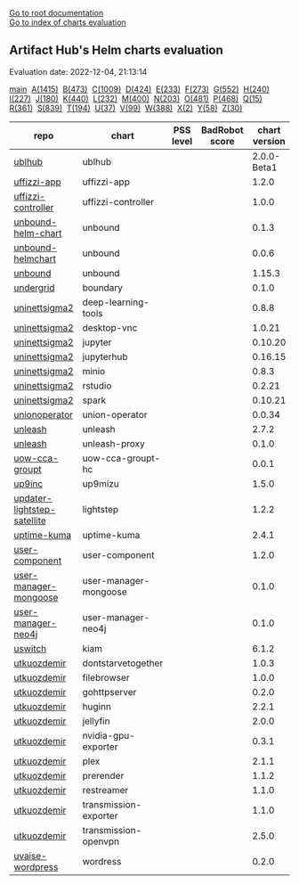 [Go to root documentation](https://vicenteherrera.com/secobs-charts)  
[Go to index of charts evaluation](https://vicenteherrera.com/secobs-charts/docs/generated/charts_levels)

## Artifact Hub's Helm charts evaluation

Evaluation date: 2022-12-04, 21:13:14

[main](./charts_levels)&nbsp; [A(1415)](./charts_levels_a)&nbsp; [B(473)](./charts_levels_b)&nbsp; [C(1009)](./charts_levels_c)&nbsp; [D(424)](./charts_levels_d)&nbsp; [E(233)](./charts_levels_e)&nbsp; [F(273)](./charts_levels_f)&nbsp; [G(552)](./charts_levels_g)&nbsp; [H(240)](./charts_levels_h)&nbsp; [I(227)](./charts_levels_i)&nbsp; [J(180)](./charts_levels_j)&nbsp; [K(440)](./charts_levels_k)&nbsp; [L(232)](./charts_levels_l)&nbsp; [M(400)](./charts_levels_m)&nbsp; [N(203)](./charts_levels_n)&nbsp; [O(481)](./charts_levels_o)&nbsp; [P(468)](./charts_levels_p)&nbsp; [Q(15)](./charts_levels_q)&nbsp; [R(361)](./charts_levels_r)&nbsp; [S(839)](./charts_levels_s)&nbsp; [T(194)](./charts_levels_t)&nbsp; [U(37)](./charts_levels_u)&nbsp; [V(99)](./charts_levels_v)&nbsp; [W(388)](./charts_levels_w)&nbsp; [X(2)](./charts_levels_x)&nbsp; [Y(58)](./charts_levels_y)&nbsp; [Z(30)](./charts_levels_z)&nbsp; 

| repo | chart | PSS level | BadRobot score | chart version | app version |
|------|------|------|------|------|------|
| [ublhub](https://gitlab.com/api/v4/projects/40686221/packages/helm/stable) | ublhub |  |  | 2.0.0-Beta1 | 2.0.0-Beta1 |
| [uffizzi-app](https://uffizzicloud.github.io/uffizzi_app/) | uffizzi-app |  |  | 1.2.0 | 1.0.0 |
| [uffizzi-controller](https://uffizzicloud.github.io/uffizzi_controller/) | uffizzi-controller |  |  | 1.0.0 | 0.0.3 |
| [unbound-helm-chart](https://ryantiger658.github.io/unbound-helm-chart/) | unbound |  |  | 0.1.3 | 1.13.1 |
| [unbound-helmchart](https://pixelfederation.github.io/unbound/) | unbound |  |  | 0.0.6 | 0.0.1 |
| [unbound](https://moritz31.github.io/unbound-helm-chart/) | unbound |  |  | 1.15.3 | 1.15.0 |
| [undergrid](https://ugns.github.io/helm-charts) | boundary |  |  | 0.1.0 | 0.8.1 |
| [uninettsigma2](https://uninettsigma2.github.io/helm-charts/repos/stable) | deep-learning-tools |  |  | 0.8.8 |  |
| [uninettsigma2](https://uninettsigma2.github.io/helm-charts/repos/stable) | desktop-vnc |  |  | 1.0.21 |  |
| [uninettsigma2](https://uninettsigma2.github.io/helm-charts/repos/stable) | jupyter |  |  | 0.10.20 |  |
| [uninettsigma2](https://uninettsigma2.github.io/helm-charts/repos/stable) | jupyterhub |  |  | 0.16.15 |  |
| [uninettsigma2](https://uninettsigma2.github.io/helm-charts/repos/stable) | minio |  |  | 0.8.3 |  |
| [uninettsigma2](https://uninettsigma2.github.io/helm-charts/repos/stable) | rstudio |  |  | 0.2.21 |  |
| [uninettsigma2](https://uninettsigma2.github.io/helm-charts/repos/stable) | spark |  |  | 0.10.21 |  |
| [unionoperator](https://unionai.github.io/unionoperator/) | union-operator |  |  | 0.0.34 | v0.0.34 |
| [unleash](https://docs.getunleash.io/helm-charts/) | unleash |  |  | 2.7.2 | 4.15.1 |
| [unleash](https://docs.getunleash.io/helm-charts/) | unleash-proxy |  |  | 0.1.0 | v0.10.4 |
| [uow-cca-groupt](https://pasanbhanu.github.io/uow-cca-groupt-hc) | uow-cca-groupt-hc |  |  | 0.0.1 | 0.0.1 |
| [up9inc](https://static.up9.com/mizu/helm) | up9mizu |  |  | 1.5.0 | 29.0.0 |
| [updater-lightstep-satellite](https://updater.github.io/lightstep-satellite-helm-chart) | lightstep |  |  | 1.2.2 | 2021-01-26_23-02-36Z |
| [uptime-kuma](https://dirsigler.github.io/uptime-kuma-helm) | uptime-kuma |  |  | 2.4.1 | 1.18.0 |
| [user-component](https://raw.githubusercontent.com/ConductionNL/user-component/master/api/helm/) | user-component |  |  | 1.2.0 | V2.0 |
| [user-manager-mongoose](https://maximemoreillon.github.io/user-manager-mongoose-helm-chart/) | user-manager-mongoose |  |  | 0.1.0 | 1.16.0 |
| [user-manager-neo4j](https://maximemoreillon.github.io/user-manager-neo4j-helm-chart/) | user-manager-neo4j |  |  | 0.1.0 | 1.16.0 |
| [uswitch](https://uswitch.github.io/kiam-helm-charts/charts/) | kiam |  |  | 6.1.2 | 4 |
| [utkuozdemir](https://utkuozdemir.org/helm-charts) | dontstarvetogether |  |  | 1.0.3 | vanilla |
| [utkuozdemir](https://utkuozdemir.org/helm-charts) | filebrowser |  |  | 1.0.0 | v2.23.0 |
| [utkuozdemir](https://utkuozdemir.org/helm-charts) | gohttpserver |  |  | 0.2.0 | latest |
| [utkuozdemir](https://utkuozdemir.org/helm-charts) | huginn |  |  | 2.2.1 | 4d17829cf6b15b004ad3f4be196303dca4944810 |
| [utkuozdemir](https://utkuozdemir.org/helm-charts) | jellyfin |  |  | 2.0.0 | 10.7.7 |
| [utkuozdemir](https://utkuozdemir.org/helm-charts) | nvidia-gpu-exporter |  |  | 0.3.1 | 0.3.0 |
| [utkuozdemir](https://utkuozdemir.org/helm-charts) | plex |  |  | 2.1.1 | 1.25.2 |
| [utkuozdemir](https://utkuozdemir.org/helm-charts) | prerender |  |  | 1.1.2 | 6.4.0 |
| [utkuozdemir](https://utkuozdemir.org/helm-charts) | restreamer |  |  | 1.1.0 | 0.6.4 |
| [utkuozdemir](https://utkuozdemir.org/helm-charts) | transmission-exporter |  |  | 1.1.0 | 0.3.0 |
| [utkuozdemir](https://utkuozdemir.org/helm-charts) | transmission-openvpn |  |  | 2.5.0 | 4.0 |
| [uvaise-wordpress](https://uvaise1.github.io/five/) | wordress |  |  | 0.2.0 | 1.1.0 |
